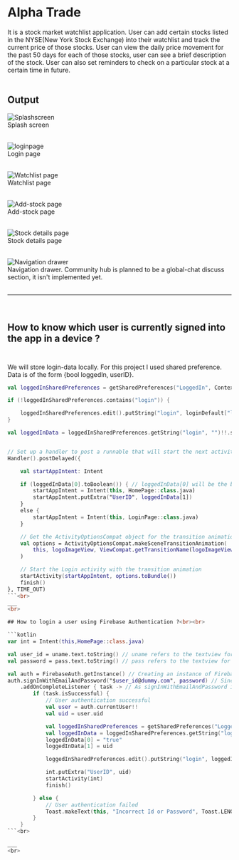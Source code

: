 # Alpha Trade<br>
It is a stock market watchlist application. User can add certain stocks listed in the NYSE(New York Stock Exchange) into their watchlist and track the current price of those stocks. User can view the daily price movement for the past 50 days for each of those stocks, user can see a brief description of the stock. User can also set reminders to check on a particular stock at a certain time in future.<br><br>

## Output<br>

![Splashscreen](img-github/0.png)<br>
Splash screen<br><br>

![loginpage](img-github/1.png)<br>
Login page<br><br>

![Watchlist page](img-github/2.png)<br>
Watchlist page<br><br>

![Add-stock page](img-github/4.png)<br>
Add-stock page<br><br>

![Stock details page](img-github/5.png)<br>
Stock details page<br><br>

![Navigation drawer](img-github/3.png)<br>
Navigation drawer. Community hub is planned to be a global-chat discuss section, it isn't implemented yet.<br><br>

___
<br>

## How to know which user is currently signed into the app in a device ?<br><br>
We will store login-data locally. For this project I used shared preference. Data is of the form {bool loggedIn, userID}.<br>
```kotlin
val loggedInSharedPreferences = getSharedPreferences("LoggedIn", Context.MODE_PRIVATE)

if (!loggedInSharedPreferences.contains("login")) {

    loggedInSharedPreferences.edit().putString("login", loginDefault["login"]).apply() // To create LoggedIn sharedPreference if it doesn't exist
}

val loggedInData = loggedInSharedPreferences.getString("login", "")!!.split(", ").toMutableList() // Data is stored as ", " separated string, so we convert it into a list.


// Set up a handler to post a runnable that will start the next activity after a delay
Handler().postDelayed({

    val startAppIntent: Intent

    if (loggedInData[0].toBoolean()) { // loggedInData[0] will be the boolean indicating whether someone is already logged in or not
        startAppIntent = Intent(this, HomePage::class.java)
        startAppIntent.putExtra("UserID", loggedInData[1])
    }
    else {
        startAppIntent = Intent(this, LoginPage::class.java)
    }

    // Get the ActivityOptionsCompat object for the transition animation
    val options = ActivityOptionsCompat.makeSceneTransitionAnimation(
        this, logoImageView, ViewCompat.getTransitionName(logoImageView)!!
    )

    // Start the Login activity with the transition animation
    startActivity(startAppIntent, options.toBundle())
    finish()
}, TIME_OUT)
```<br>
___
<br>

## How to login a user using Firebase Authentication ?<br><br>

```kotlin
var int = Intent(this,HomePage::class.java)

val user_id = uname.text.toString() // uname refers to the textview for username in login page
val password = pass.text.toString() // pass refers to the textview for password in login page

val auth = FirebaseAuth.getInstance() // Creating an instance of Firebase Authentication
auth.signInWithEmailAndPassword("$user_id@dummy.com", password) // Since this function allows login with email and password only, and as we have username instead of email. We pass in our username in the form of a dummy email
    .addOnCompleteListener { task -> // As signInWithEmailAndPassword is an asynchronous function, we will have to do all our next steps inside a call-back function
        if (task.isSuccessful) {
            // User authentication successful
            val user = auth.currentUser!!
            val uid = user.uid

            val loggedInSharedPreferences = getSharedPreferences("LoggedIn", Context.MODE_PRIVATE)
            val loggedInData = loggedInSharedPreferences.getString("login", "")!!.split(", ").toMutableList()
            loggedInData[0] = "true"
            loggedInData[1] = uid

            loggedInSharedPreferences.edit().putString("login", loggedInData.joinToString(", ")).apply()

            int.putExtra("UserID", uid)
            startActivity(int)
            finish()

        } else {
            // User authentication failed
            Toast.makeText(this, "Incorrect Id or Password", Toast.LENGTH_SHORT).show()
        }
    }
```<br>

___
<br>
